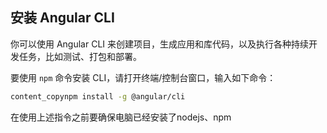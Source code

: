 ## 安装 Angular CLI

你可以使用 Angular CLI 来创建项目，生成应用和库代码，以及执行各种持续开发任务，比如测试、打包和部署。

要使用 `npm` 命令安装 CLI，请打开终端/控制台窗口，输入如下命令：

```sh
content_copynpm install -g @angular/cli
```

在使用上述指令之前要确保电脑已经安装了nodejs、npm

